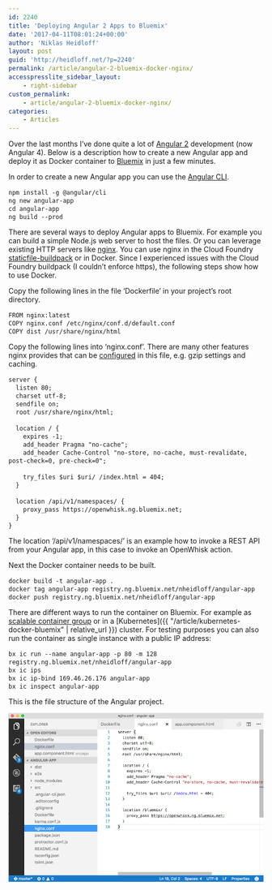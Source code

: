 ```yaml
---
id: 2240
title: 'Deploying Angular 2 Apps to Bluemix'
date: '2017-04-11T08:01:24+00:00'
author: 'Niklas Heidloff'
layout: post
guid: 'http://heidloff.net/?p=2240'
permalink: /article/angular-2-bluemix-docker-nginx/
accesspresslite_sidebar_layout:
    - right-sidebar
custom_permalink:
    - article/angular-2-bluemix-docker-nginx/
categories:
    - Articles
---
```


Over the last months I’ve done quite a lot of [Angular 2](https://angular.io/) development (now Angular 4). Below is a description how to create a new Angular app and deploy it as Docker container to [Bluemix](https://bluemix.net) in just a few minutes.

In order to create a new Angular app you can use the [Angular CLI](https://github.com/angular/angular-cli).

```
npm install -g @angular/cli
ng new angular-app
cd angular-app
ng build --prod
```

There are several ways to deploy Angular apps to Bluemix. For example you can build a simple Node.js web server to host the files. Or you can leverage existing HTTP servers like [nginx](http://nginx.org/en/). You can use nginx in the Cloud Foundry [staticfile-buildpack](https://github.com/cloudfoundry/staticfile-buildpack) or in Docker. Since I experienced issues with the Cloud Foundry buildpack (I couldn’t enforce https), the following steps show how to use Docker.

Copy the following lines in the file ‘Dockerfile’ in your project’s root directory.

```
FROM nginx:latest
COPY nginx.conf /etc/nginx/conf.d/default.conf
COPY dist /usr/share/nginx/html
```

Copy the following lines into ‘nginx.conf’. There are many other features nginx provides that can be [configured](http://nginx.org/en/docs/beginners_guide.html) in this file, e.g. gzip settings and caching.

```
server {
  listen 80;
  charset utf-8;
  sendfile on;
  root /usr/share/nginx/html;
 
  location / {
    expires -1;
    add_header Pragma "no-cache";
    add_header Cache-Control "no-store, no-cache, must-revalidate, post-check=0, pre-check=0";

    try_files $uri $uri/ /index.html = 404;
  }

  location /api/v1/namespaces/ {
    proxy_pass https://openwhisk.ng.bluemix.net; 
  }    
}
```

The location ‘/api/v1/namespaces/’ is an example how to invoke a REST API from your Angular app, in this case to invoke an OpenWhisk action.

Next the Docker container needs to be built.

```
docker build -t angular-app .
docker tag angular-app registry.ng.bluemix.net/nheidloff/angular-app
docker push registry.ng.bluemix.net/nheidloff/angular-app
```

There are different ways to run the container on Bluemix. For example as [scalable container group](https://console.ng.bluemix.net/docs/containers/cs_classic.html) or in a [Kubernetes]({{ "/article/kubernetes-docker-bluemix" | relative_url }}) cluster. For testing purposes you can also run the container as single instance with a public IP address:

```
bx ic run --name angular-app -p 80 -m 128 registry.ng.bluemix.net/nheidloff/angular-app
bx ic ips
bx ic ip-bind 169.46.26.176 angular-app
bx ic inspect angular-app
```

This is the file structure of the Angular project.

![angular2bluemix](/assets/img/2017/04/angular2bluemix.png)